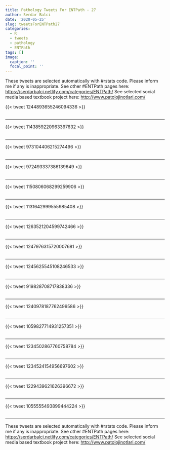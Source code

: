 ```yaml
---
title: Pathology Tweets For ENTPath - 27
author: Serdar Balci
date: '2020-05-25'
slug: tweetsForENTPath27
categories:
  - R
  - tweets
  - pathology
  - ENTPath
tags: []
image:
  caption: ''
  focal_point: ''
---
```



These tweets are selected automatically with #rstats code. Please inform me if any is inappropriate.
See other #ENTPath pages here: https://serdarbalci.netlify.com/categories/ENTPath/ 
See selected social media based textbook project here: http://www.patolojinotlari.com/

{{< tweet 1244893655246094336 >}}
<br>
<br>
<hr>
{{< tweet 1143859220963397632 >}}
<br>
<br>
<hr>
{{< tweet 973104406215274496 >}}
<br>
<br>
<hr>
{{< tweet 972493337386139649 >}}
<br>
<br>
<hr>
{{< tweet 1150806068299259906 >}}
<br>
<br>
<hr>
{{< tweet 1131642999555985408 >}}
<br>
<br>
<hr>
{{< tweet 1263521204599742466 >}}
<br>
<br>
<hr>
{{< tweet 1247976315720007681 >}}
<br>
<br>
<hr>
{{< tweet 1245625545108246533 >}}
<br>
<br>
<hr>
{{< tweet 919828708717838336 >}}
<br>
<br>
<hr>
{{< tweet 1240978187762499586 >}}
<br>
<br>
<hr>
{{< tweet 1059827714931257351 >}}
<br>
<br>
<hr>
{{< tweet 1234502867760758784 >}}
<br>
<br>
<hr>
{{< tweet 1234524154956697602 >}}
<br>
<br>
<hr>
{{< tweet 1229439621626396672 >}}
<br>
<br>
<hr>
{{< tweet 1055555493899444224 >}}
<br>
<br>
<hr>


These tweets are selected automatically with #rstats code. Please inform me if any is inappropriate.
See other #ENTPath pages here: https://serdarbalci.netlify.com/categories/ENTPath/ 
See selected social media based textbook project here: http://www.patolojinotlari.com/
